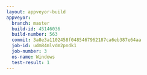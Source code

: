 ```yaml
---
layout: appveyor-build
appveyor:
  branch: master
  build-id: 45146036
  build-number: 563
  commit: 3a8e3a1102458f0485467962187ca6eb387e64aa
  job-id: udm84mlvdm2pndk1
  job-number: 3
  os-name: Windows
  test-result: 1
---
```

